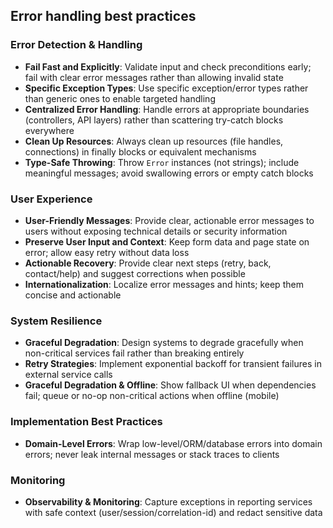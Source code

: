 ## Error handling best practices

### Error Detection & Handling

- **Fail Fast and Explicitly**: Validate input and check preconditions early; fail with clear error messages rather than allowing invalid state
- **Specific Exception Types**: Use specific exception/error types rather than generic ones to enable targeted handling
- **Centralized Error Handling**: Handle errors at appropriate boundaries (controllers, API layers) rather than scattering try-catch blocks everywhere
- **Clean Up Resources**: Always clean up resources (file handles, connections) in finally blocks or equivalent mechanisms
- **Type-Safe Throwing**: Throw `Error` instances (not strings); include meaningful messages; avoid swallowing errors or empty catch blocks

### User Experience

- **User-Friendly Messages**: Provide clear, actionable error messages to users without exposing technical details or security information
- **Preserve User Input and Context**: Keep form data and page state on error; allow easy retry without data loss
- **Actionable Recovery**: Provide clear next steps (retry, back, contact/help) and suggest corrections when possible
- **Internationalization**: Localize error messages and hints; keep them concise and actionable

### System Resilience

- **Graceful Degradation**: Design systems to degrade gracefully when non-critical services fail rather than breaking entirely
- **Retry Strategies**: Implement exponential backoff for transient failures in external service calls
- **Graceful Degradation & Offline**: Show fallback UI when dependencies fail; queue or no-op non-critical actions when offline (mobile)

### Implementation Best Practices

- **Domain-Level Errors**: Wrap low-level/ORM/database errors into domain errors; never leak internal messages or stack traces to clients

### Monitoring

- **Observability & Monitoring**: Capture exceptions in reporting services with safe context (user/session/correlation-id) and redact sensitive data
